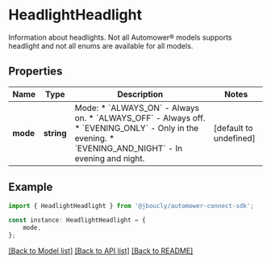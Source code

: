 # HeadlightHeadlight

Information about headlights. Not all Automower® models supports headlight and not all enums are available for all models.

## Properties

Name | Type | Description | Notes
------------ | ------------- | ------------- | -------------
**mode** | **string** | Mode:   * &#x60;ALWAYS_ON&#x60; - Always on.   * &#x60;ALWAYS_OFF&#x60; - Always off.   * &#x60;EVENING_ONLY&#x60; - Only in the evening.   * &#x60;EVENING_AND_NIGHT&#x60; - In evening and night.  | [default to undefined]

## Example

```typescript
import { HeadlightHeadlight } from '@jboucly/automower-connect-sdk';

const instance: HeadlightHeadlight = {
    mode,
};
```

[[Back to Model list]](../README.md#documentation-for-models) [[Back to API list]](../README.md#documentation-for-api-endpoints) [[Back to README]](../README.md)
